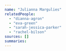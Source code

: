 ```yaml
---
name: "Julianna Margulies"
relatedPeople:
  - "dianna-agron"
  - "eva-green"
  - "sarah-jessica-parker"
  - "rachel-bilson"
sources: []
summaries:
---
```


